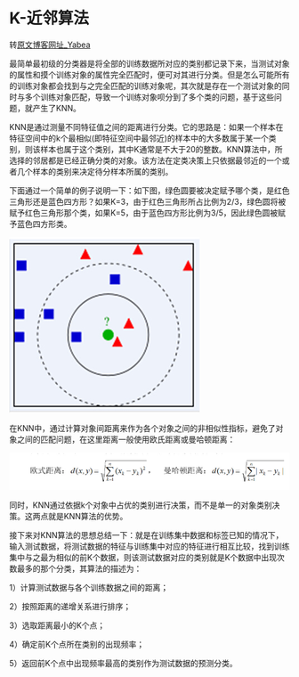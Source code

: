 # K-近邻算法<br> 
转[原文博客网址_Yabea](https://www.cnblogs.com/ybjourney/p/4702562.html)

最简单最初级的分类器是将全部的训练数据所对应的类别都记录下来，当测试对象的属性和摸个训练对象的属性完全匹配时，便可对其进行分类。但是怎么可能所有的训练对象都会找到与之完全匹配的训练对象呢，其次就是存在一个测试对象的同时与多个训练对象匹配，导致一个训练对象呗分到了多个类的问题，基于这些问题，就产生了KNN。

KNN是通过测量不同特征值之间的距离进行分类。它的思路是：如果一个样本在特征空间中的k个最相似(即特征空间中最邻近)的样本中的大多数属于某一个类别，则该样本也属于这个类别，其中K通常是不大于20的整数。KNN算法中，所选择的邻居都是已经正确分类的对象。该方法在定类决策上只依据最邻近的一个或者几个样本的类别来决定待分样本所属的类别。

下面通过一个简单的例子说明一下：如下图，绿色圆要被决定赋予哪个类，是红色三角形还是蓝色四方形？如果K=3，由于红色三角形所占比例为2/3，绿色圆将被赋予红色三角形那个类，如果K=5，由于蓝色四方形比例为3/5，因此绿色圆被赋予蓝色四方形类。

![图片](https://github.com/JunchuangYang/Machine-Learning/blob/master/K-%E8%BF%91%E9%82%BB%EF%BC%88KNN%EF%BC%89%E7%AE%97%E6%B3%95/pic1.png)

在KNN中，通过计算对象间距离来作为各个对象之间的非相似性指标，避免了对象之间的匹配问题，在这里距离一般使用欧氏距离或曼哈顿距离：

![图片](https://github.com/JunchuangYang/Machine-Learning/blob/master/K-%E8%BF%91%E9%82%BB%EF%BC%88KNN%EF%BC%89%E7%AE%97%E6%B3%95/pic2.png)          

同时，KNN通过依据k个对象中占优的类别进行决策，而不是单一的对象类别决策。这两点就是KNN算法的优势。

   接下来对KNN算法的思想总结一下：就是在训练集中数据和标签已知的情况下，输入测试数据，将测试数据的特征与训练集中对应的特征进行相互比较，找到训练集中与之最为相似的前K个数据，则该测试数据对应的类别就是K个数据中出现次数最多的那个分类，其算法的描述为：

1）计算测试数据与各个训练数据之间的距离；

2）按照距离的递增关系进行排序；

3）选取距离最小的K个点；

4）确定前K个点所在类别的出现频率；

5）返回前K个点中出现频率最高的类别作为测试数据的预测分类。

